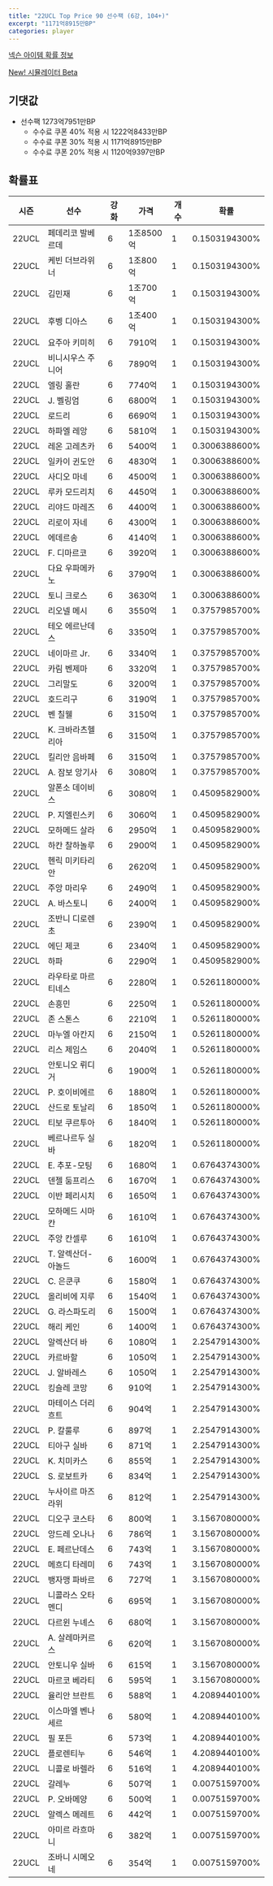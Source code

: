 ```yaml
---
title: "22UCL Top Price 90 선수팩 (6강, 104+)"
excerpt: "1171억8915만BP"
categories: player
---
```

[넥슨 아이템 확률 정보](http://iteminfo.nexon.com/probability/fco?sn=7521)

[New! 시뮬레이터 Beta](/simulator/7521)
## 기댓값
- 선수팩 1273억7951만BP
  - 수수료 쿠폰 40% 적용 시 1222억8433만BP
  - 수수료 쿠폰 30% 적용 시 1171억8915만BP
  - 수수료 쿠폰 20% 적용 시 1120억9397만BP


## 확률표

|시즌|선수|강화|가격|개수|확률|
|---|---|---|---|---|---|
|22UCL|페데리코 발베르데|6|1조8500억|1|0.1503194300%|
|22UCL|케빈 더브라위너|6|1조800억|1|0.1503194300%|
|22UCL|김민재|6|1조700억|1|0.1503194300%|
|22UCL|후벵 디아스|6|1조400억|1|0.1503194300%|
|22UCL|요주아 키미히|6|7910억|1|0.1503194300%|
|22UCL|비니시우스 주니어|6|7890억|1|0.1503194300%|
|22UCL|엘링 홀란|6|7740억|1|0.1503194300%|
|22UCL|J. 벨링엄|6|6800억|1|0.1503194300%|
|22UCL|로드리|6|6690억|1|0.1503194300%|
|22UCL|하파엘 레앙|6|5810억|1|0.1503194300%|
|22UCL|레온 고레츠카|6|5400억|1|0.3006388600%|
|22UCL|일카이 귄도안|6|4830억|1|0.3006388600%|
|22UCL|사디오 마네|6|4500억|1|0.3006388600%|
|22UCL|루카 모드리치|6|4450억|1|0.3006388600%|
|22UCL|리야드 마레즈|6|4400억|1|0.3006388600%|
|22UCL|리로이 자네|6|4300억|1|0.3006388600%|
|22UCL|에데르송|6|4140억|1|0.3006388600%|
|22UCL|F. 디마르코|6|3920억|1|0.3006388600%|
|22UCL|다요 우파메카노|6|3790억|1|0.3006388600%|
|22UCL|토니 크로스|6|3630억|1|0.3006388600%|
|22UCL|리오넬 메시|6|3550억|1|0.3757985700%|
|22UCL|테오 에르난데스|6|3350억|1|0.3757985700%|
|22UCL|네이마르 Jr.|6|3340억|1|0.3757985700%|
|22UCL|카림 벤제마|6|3320억|1|0.3757985700%|
|22UCL|그리말도|6|3200억|1|0.3757985700%|
|22UCL|호드리구|6|3190억|1|0.3757985700%|
|22UCL|벤 칠웰|6|3150억|1|0.3757985700%|
|22UCL|K. 크바라츠헬리아|6|3150억|1|0.3757985700%|
|22UCL|킬리안 음바페|6|3150억|1|0.3757985700%|
|22UCL|A. 잠보 앙기사|6|3080억|1|0.3757985700%|
|22UCL|알폰소 데이비스|6|3080억|1|0.4509582900%|
|22UCL|P. 지엘린스키|6|3060억|1|0.4509582900%|
|22UCL|모하메드 살라|6|2950억|1|0.4509582900%|
|22UCL|하칸 찰하놀루|6|2900억|1|0.4509582900%|
|22UCL|헨릭 미키타리안|6|2620억|1|0.4509582900%|
|22UCL|주앙 마리우|6|2490억|1|0.4509582900%|
|22UCL|A. 바스토니|6|2400억|1|0.4509582900%|
|22UCL|조반니 디로렌초|6|2390억|1|0.4509582900%|
|22UCL|에딘 제코|6|2340억|1|0.4509582900%|
|22UCL|하파|6|2290억|1|0.4509582900%|
|22UCL|라우타로 마르티네스|6|2280억|1|0.5261180000%|
|22UCL|손흥민|6|2250억|1|0.5261180000%|
|22UCL|존 스톤스|6|2210억|1|0.5261180000%|
|22UCL|마누엘 아칸지|6|2150억|1|0.5261180000%|
|22UCL|리스 제임스|6|2040억|1|0.5261180000%|
|22UCL|안토니오 뤼디거|6|1900억|1|0.5261180000%|
|22UCL|P. 호이비에르|6|1880억|1|0.5261180000%|
|22UCL|산드로 토날리|6|1850억|1|0.5261180000%|
|22UCL|티보 쿠르투아|6|1840억|1|0.5261180000%|
|22UCL|베르나르두 실바|6|1820억|1|0.5261180000%|
|22UCL|E. 추포-모팅|6|1680억|1|0.6764374300%|
|22UCL|덴젤 둠프리스|6|1670억|1|0.6764374300%|
|22UCL|이반 페리시치|6|1650억|1|0.6764374300%|
|22UCL|모하메드 시마칸|6|1610억|1|0.6764374300%|
|22UCL|주앙 칸셀루|6|1610억|1|0.6764374300%|
|22UCL|T. 알렉산더-아놀드|6|1600억|1|0.6764374300%|
|22UCL|C. 은쿤쿠|6|1580억|1|0.6764374300%|
|22UCL|올리비에 지루|6|1540억|1|0.6764374300%|
|22UCL|G. 라스파도리|6|1500억|1|0.6764374300%|
|22UCL|해리 케인|6|1400억|1|0.6764374300%|
|22UCL|알렉산더 바|6|1080억|1|2.2547914300%|
|22UCL|카르바할|6|1050억|1|2.2547914300%|
|22UCL|J. 알바레스|6|1050억|1|2.2547914300%|
|22UCL|킹슬레 코망|6|910억|1|2.2547914300%|
|22UCL|마테이스 더리흐트|6|904억|1|2.2547914300%|
|22UCL|P. 칼룰루|6|897억|1|2.2547914300%|
|22UCL|티아구 실바|6|871억|1|2.2547914300%|
|22UCL|K. 치미카스|6|855억|1|2.2547914300%|
|22UCL|S. 로보트카|6|834억|1|2.2547914300%|
|22UCL|누사이르 마즈라위|6|812억|1|2.2547914300%|
|22UCL|디오구 코스타|6|800억|1|3.1567080000%|
|22UCL|앙드레 오나나|6|786억|1|3.1567080000%|
|22UCL|E. 페르난데스|6|743억|1|3.1567080000%|
|22UCL|메흐디 타레미|6|743억|1|3.1567080000%|
|22UCL|뱅자맹 파바르|6|727억|1|3.1567080000%|
|22UCL|니콜라스 오타멘디|6|695억|1|3.1567080000%|
|22UCL|다르윈 누녜스|6|680억|1|3.1567080000%|
|22UCL|A. 살레마커르스|6|620억|1|3.1567080000%|
|22UCL|안토니우 실바|6|615억|1|3.1567080000%|
|22UCL|마르코 베라티|6|595억|1|3.1567080000%|
|22UCL|율리안 브란트|6|588억|1|4.2089440100%|
|22UCL|이스마엘 벤나세르|6|580억|1|4.2089440100%|
|22UCL|필 포든|6|573억|1|4.2089440100%|
|22UCL|플로렌티누|6|546억|1|4.2089440100%|
|22UCL|니콜로 바렐라|6|516억|1|4.2089440100%|
|22UCL|갈레누|6|507억|1|0.0075159700%|
|22UCL|P. 오바메양|6|500억|1|0.0075159700%|
|22UCL|알렉스 메레트|6|442억|1|0.0075159700%|
|22UCL|아미르 라흐마니|6|382억|1|0.0075159700%|
|22UCL|조바니 시메오네|6|354억|1|0.0075159700%|
